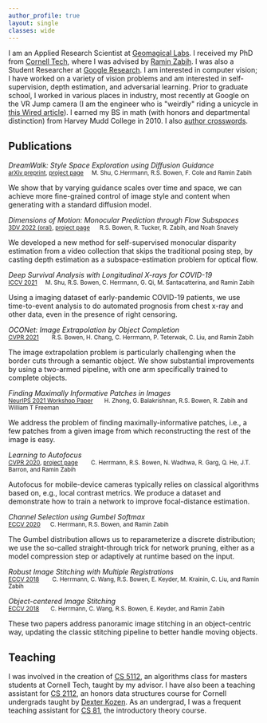 ```yaml
---
author_profile: true
layout: single
classes: wide
---
```

I am an Applied Research Scientist at [Geomagical Labs](https://www.geomagical.com/). I received my PhD from [Cornell Tech](https://tech.cornell.edu), where I was advised by [Ramin Zabih](http://www.cs.cornell.edu/rdz/). I was also a Student Researcher at [Google Research](https://research.google/). I am interested in computer vision; I have worked on a variety of vision problems and am interested in self-supervision, depth estimation, and adversarial learning. Prior to graduate school, I worked in various places in industry, most recently at Google on the VR Jump camera (I am the engineer who is "weirdly" riding a unicycle in [this Wired article](https://www.wired.com/2015/11/youtube-360-virtual-reality-video/)). I earned my BS in math (with honors and departmental distinction) from Harvey Mudd College in 2010. I also [author crosswords](puzzles.html).

## Publications

*DreamWalk: Style Space Exploration using Diffusion Guidance*<small>  
[arXiv preprint](https://arxiv.org/abs/2404.03145), [project page](https://mshu1.github.io/dreamwalk.github.io/)&nbsp;&nbsp;&nbsp;&nbsp;&nbsp;M. Shu, C.Herrmann, R.S. Bowen, F. Cole and Ramin Zabih</small>

We show that by varying guidance scales over time and space, we can achieve more fine-grained control of image style and content when generating with a standard diffusion model.

*Dimensions of Motion: Monocular Prediction through Flow Subspaces*<small>  
[3DV 2022 (oral)](https://arxiv.org/abs/2112.01502), [project page](https://dimensions-of-motion.github.io/)&nbsp;&nbsp;&nbsp;&nbsp;&nbsp;&nbsp;R.S. Bowen, R. Tucker, R. Zabih, and Noah Snavely</small>


We developed a new method for self-supervised monocular disparity estimation from a video collection that skips the traditional posing step, by casting depth estimation as a subspace-estimation problem for optical flow.

*Deep Survival Analysis with Longitudinal X-rays for COVID-19*<small>  
[ICCV 2021](https://openaccess.thecvf.com/content/ICCV2021/papers/Shu_Deep_Survival_Analysis_With_Longitudinal_X-Rays_for_COVID-19_ICCV_2021_paper.pdf)&nbsp;&nbsp;&nbsp;&nbsp;&nbsp;M. Shu, R.S. Bowen, C. Herrmann, G. Qi, M. Santacatterina, and Ramin Zabih</small>


Using a imaging dataset of early-pandemic COVID-19 patients, we use time-to-event analysis to do automated prognosis from chest x-ray and other data, even in the presence of right censoring.

*OCONet: Image Extrapolation by Object Completion*<small>  
[CVPR 2021](https://openaccess.thecvf.com/content/CVPR2021/papers/Bowen_OCONet_Image_Extrapolation_by_Object_Completion_CVPR_2021_paper.pdf)&nbsp;&nbsp;&nbsp;&nbsp;&nbsp;&nbsp;&nbsp; R.S. Bowen, H. Chang, C. Herrmann, P. Teterwak, C. Liu, and Ramin Zabih</small>

The image extrapolation problem is particularly challenging when the border cuts through a semantic object. We show substantial improvements by using a two-armed pipeline, with one arm specifically trained to complete objects.

*Finding Maximally Informative Patches in Images*<small>  
[NeurIPS 2021 Workshop Paper](https://openreview.net/pdf?id=IQvu5_MY7aE) &nbsp;&nbsp;&nbsp;&nbsp;&nbsp; H. Zhong, G. Balakrishnan, R.S. Bowen, R. Zabih and William T Freeman</small>

We address the problem of finding maximally-informative patches, i.e., a few patches from a given image from which reconstructing the rest of the image is easy.

*Learning to Autofocus*<small>  
[CVPR 2020](https://openaccess.thecvf.com/content_CVPR_2020/papers/Herrmann_Learning_to_Autofocus_CVPR_2020_paper.pdf), [project page](https://learntoautofocus-google.github.io/) &nbsp;&nbsp;&nbsp;&nbsp;&nbsp;&nbsp; C. Herrmann, R.S. Bowen, N. Wadhwa, R. Garg, Q. He, J.T. Barron, and Ramin Zabih</small> 

Autofocus for mobile-device cameras typically relies on classical algorithms based on, e.g., local contrast metrics. We produce a dataset and demonstrate how to train a network to improve focal-distance estimation.

*Channel Selection using Gumbel Softmax*<small>  
[ECCV 2020](https://arxiv.org/pdf/1812.04180.pdf)&nbsp;&nbsp;&nbsp;&nbsp;&nbsp;&nbsp;C. Herrmann, R.S. Bowen, and Ramin Zabih</small>

The Gumbel distribution allows us to reparameterize a discrete distribution; we use the so-called straight-through trick for network pruning, either as a model compression step or adaptively at runtime based on the input.

*Robust Image Stitching with Multiple Registrations*<small>  
[ECCV 2018](https://openaccess.thecvf.com/content_ECCV_2018/papers/Charles_Herrmann_Robust_image_stitching_ECCV_2018_paper.pdf) &nbsp;&nbsp;&nbsp;&nbsp;&nbsp;&nbsp; C. Herrmann, C. Wang, R.S. Bowen, E. Keyder, M. Krainin, C. Liu, and Ramin Zabih</small>
 

*Object-centered Image Stitching*<small>  
[ECCV 2018](https://openaccess.thecvf.com/content_ECCV_2018/papers/Charles_Herrmann_Object-centered_image_stitching_ECCV_2018_paper.pdf)&nbsp;&nbsp;&nbsp;&nbsp;&nbsp;&nbsp; C. Herrmann, C. Wang, R.S. Bowen, E. Keyder, and Ramin Zabih</small>

These two papers address panoramic image stitching in an object-centric way, updating the classic stitching pipeline to better handle moving objects.

## Teaching

I was involved in the creation of [CS 5112](https://classes.cornell.edu/browse/roster/FA21/class/CS/5112), an algorithms class for masters students at Cornell Tech, taught by my advisor. I have also been a teaching assistant for [CS 2112](https://www.cs.cornell.edu/courses/cs2112/2021fa/), an honors data structures course for Cornell undergrads taught by [Dexter Kozen](https://www.cs.cornell.edu/~kozen/). As an undergrad, I was a frequent teaching assistant for [CS 81](https://www.cs.hmc.edu/program/course-descriptions/#cs81), the introductory theory course.
